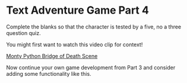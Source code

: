 # Text Adventure Game Part 4

Complete the blanks so that the character is tested by a five, no a three question quiz.

You might first want to watch this video clip for context!

[Monty Python Bridge of Death Scene](https://www.youtube.com/watch?v=0D7hFHfLEyk)

Now continue your own game development from Part 3 and consider adding some functionality like this.